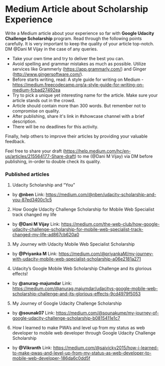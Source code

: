 # Medium Article about Scholarship Experience

Write a Medium article about your experience so far with **Google Udacity Challenge Scholarship** program. Read through the following points carefully. It is very important to keep the quality of your article top-notch. DM @Dani M Vijay in the case of any queries.

- Take your own time and try to deliver the best you can.
- Avoid spelling and grammar mistakes as much as possible. Utilize services like Grammerly (https://app.grammarly.com/) and Ginger (http://www.gingersoftware.com/).
- Before starts writing, read: A style guide for writing on Medium - https://medium.freecodecamp.org/a-style-guide-for-writing-on-medium-fcbad27492ea
- Try to pick a unique yet interesting name for the article. Make sure your article stands out in the crowd.
- Article should contain more than 300 words. But remember not to compromise on quality.
- After publishing, share it's link in #showcase channel with a brief description. 
- There will be no deadlines for this activity.

Finally, help others to improve their articles by providing your valuable feedback.

Feel free to share your draft (https://help.medium.com/hc/en-us/articles/215564177-Share-draft) to me (@Dani M Vijay) via DM before publishing, in-order to double check its quality.

### Published articles

1. Udacity Scholarship and “You” 
- by **@nben**
Link: https://medium.com/@nben/udacity-scholarship-and-you-87ed3400c1c5

2. How Google Udacity Challenge Scholarship for Mobile Web Specialist track changed my life 
- by **@Dani M Vijay** 
Link: https://medium.com/the-web-club/how-google-udacity-challenge-scholarship-for-mobile-web-specialist-track-changed-my-life-ad867cb620a0

3. My Journey with Udacity Mobile Web Specialist Scholarship
- by **@Priyanka M** 
Link: https://medium.com/@priyankaM/my-journey-with-udacity-mobile-web-specialist-scholarship-a06e2181a271

4. Udacity’s Google Mobile Web Scholarship Challenge and its glorious effects! 
- by **@anurag-majumdar** 
Link: https://medium.com/@anurag.majumdar/udacitys-google-mobile-web-scholarship-challenge-and-its-glorious-effects-9cd4979f5053

5. My Journey of Google Udacity Challenge Scholarship 
- by **@sounak07** 
Link: https://medium.com/@sounakume/my-journey-of-google-udacity-challenge-scholarship-b0815411e1c7

6. How I learned to make PWA’s and level up from my status as web developer to mobile web developer through Google Udacity Challenge Scholarship 
- by **@Vikranth** 
Link: https://medium.com/@saivicky2015/how-i-learned-to-make-pwas-and-level-up-from-my-status-as-web-developer-to-mobile-web-developer-186da6c0dd5f
